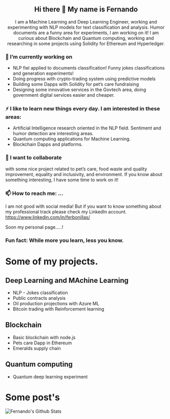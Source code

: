 <h2 align="center"> Hi there 👋 My name is Fernando</h2>

<p align="center"> I am a Machine Learning and Deep Learning Engineer, working and experimenting with NLP models for text classification and analysis. Humor documents are a funny area for experiments, I am working on it! I am curious about Blockchain and Quantum computing, working and researching in some projects using Solidity for Ethereum and Hyperledger. </p>

### 💼 I’m currently working on
- NLP fiel applied to documents classification! Funny jokes classifications and generation experiments!
- Doing progress with crypto-trading system using predictive models
- Building some Dapps with Solidity for pet’s care fundraising
- Designing some innovative services in the Govtech area, doing government digital services easier and cheaper.

### ⚡ I like to learn new things every day. I am interested in these areas:
-	Artificial Intelligence research oriented in the NLP field. Sentiment and humor detection are interesting areas.
-	Quantum computing applications for Machine Learning.
-	Blockchain Dapps and platforms.

### 👯 I want to collaborate 
with some nice project related to pet’s care, food waste and quality improvement, equality and inclusivity, and environment. If you know about something interesting, I have some time to work on it! 

### 📫 How to reach me: ...
I am not good with social media! But if you want to know something about my professional track please check my LinkedIn account. https://www.linkedin.com/in/ferbonillas/

Soon my personal page…..!


### Fun fact: While more you learn, less you know. 



# Some of my projects.

## Deep Learning and MAchine Learning
- NLP - Jokes classification
- Public contracts analysis
- Oil production projections with Azure ML 
- Bitcoin trading with Reinforcement learning 

## Blockchain
 - Basic blockchain with node.js
 - Pets care Dapp in Ethereum
 - Emeralds supply chain

##  Quantum computing
 - Quantum deep learning experiment
 
# Some post's




![Fernando's Github Stats](https://github-readme-stats.vercel.app/api?username=fer-bonilla&show_icons=true&theme=radical)

